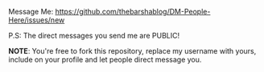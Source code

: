 Message Me: https://github.com/thebarshablog/DM-People-Here/issues/new

P.S: The direct messages you send me are PUBLIC!

**NOTE**: You're free to fork this repository, replace my username with yours, include on your profile and let people direct message you. 
